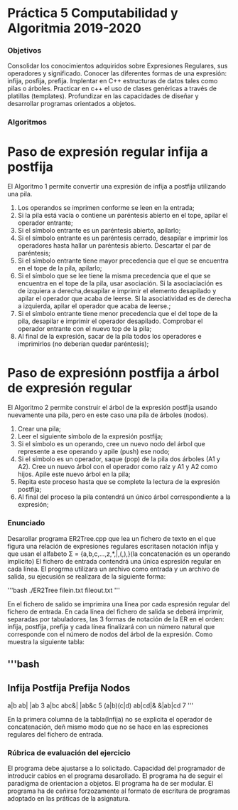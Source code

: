 # Práctica 5 Computabilidad y Algoritmia 2019-2020
### Objetivos
Consolidar los conocimientos adquiridos sobre Expresiones Regulares, sus 
operadores y significado.
Conocer las diferentes formas de una expresión: infija, posfija, prefija.
Implentar en C++ estructuras de datos tales como pilas o árboles.
Practicar en c++ el uso de clases genéricas a través de platillas (templates).
Profundizar en las capacidades de diseñar y desarrollar programas orientados
a objetos.

### Algoritmos
# Paso de expresión regular infija a postfija
El Algoritmo 1 permite convertir una expresión de infija a postfija utilizando
una pila.
1. Los operandos se imprimen conforme se leen en la entrada;
2. Si la pila está vacı́a o contiene un paréntesis abierto en el tope, apilar 
el operador entrante;
3. Si el sı́mbolo entrante es un paréntesis abierto, apilarlo;
4. Si el sı́mbolo entrante es un paréntesis cerrado, desapilar e imprimir los 
operadores hasta hallar un paréntesis abierto. Descartar el par de paréntesis;
5. Si el sı́mbolo entrante tiene mayor precedencia que el que se encuentra en 
el tope de la pila, apilarlo;
6. Si el sı́mbolo que se lee tiene la misma precedencia que el que se 
encuentra en el tope de la pila, usar asociación. Si la asociaciación es de
izquiera a derecha,desapilar e imprimir el elemento desapilado y apilar el 
operador que acaba de leerse. Si la asociatividad es de derecha a izquierda, 
apilar el operador que acaba de leerse.;
7. Si el sı́mbolo entrante tiene menor precedencia que el del tope de la 
pila, desapilar e imprimir el operador desapilado. Comprobar el operador 
entrante con el nuevo top de la pila;
8. Al final de la expresión, sacar de la pila todos los operadores e 
imprimirlos (no deberı́an quedar paréntesis);

# Paso de expresiónn postfija a árbol de expresión regular
El Algoritmo 2 permite construir el árbol de la expresión postfija usando 
nuevamente una pila, pero en este caso una pila de árboles (nodos).
1. Crear una pila;
2. Leer el siguiente sı́mbolo de la expresión postfija;
3. Si el sı́mbolo es un operando, cree un nuevo nodo del árbol que 
represente a ese operando y apile (push) ese nodo;
4. Si el sı́mbolo es un operador, saque (pop) de la pila dos árboles (A1 y
A2). Cree un nuevo árbol con el operador como raı́z y A1 y A2 como hijos. 
Apile este nuevo árbol en la pila;
5. Repita este proceso hasta que se complete la lectura de la expresión 
postfija;
6. Al final del proceso la pila contendrá un único árbol correspondiente a 
la expresión;

### Enunciado
Desarollar programa ER2Tree.cpp que lea un fichero de texto en el que figura
una relación de expresiones regulares escritasen notación infija y que usan 
el alfabeto Σ = {a,b,c,...,z,*,|,(,),}(la concatenación es un operando
implícito) El fichero de entrada contendrá una única espresión regular en 
cada línea. 
El progrma utilizara un archivo como entrada y un archivo de salida, su 
ejecusión se realizara de la siguiente forma:

'''bash
./ER2Tree filein.txt fileout.txt
'''

En el fichero de salido se imprimira una línea por cada espresión regular
del fichero de  entrada. En cada lı́nea del fichero de salida se deberá 
imprimir, separadas por tabuladores, las 3 formas de notación de la ER en 
el orden: infija, postfija, prefija y cada lı́nea finalizará con un número
natural que corresponde con el número de nodos del árbol de la expresión.
Como muestra la siguiente tabla:

'''bash
------------------------------------------------------
Infija		Postfija	Prefija		Nodos
------------------------------------------------------
a|b		ab|		|ab		3
a|bc		abc&|		|ab&c		5
(a|b)(c|d)	ab|cd|&		&|ab|cd		7
'''

En la primera columna de la tabla(Infija) no se explicita el operador de 
concatenación, deñ mismo modo que no se hace en las espreciones regulares
del fichero de entrada. 

### Rúbrica de evaluación del ejercicio
El programa debe ajustarse a lo solicitado.
Capacidad del programador de introducir cabios en el programa desarollado.
El programa ha de seguir el paradigma de orientacion a objetos.
El programa ha de ser modular.
El programa ha de ceñirse forzozamente al formato de escritura de programas
adoptado en las práticas de la asignatura.



